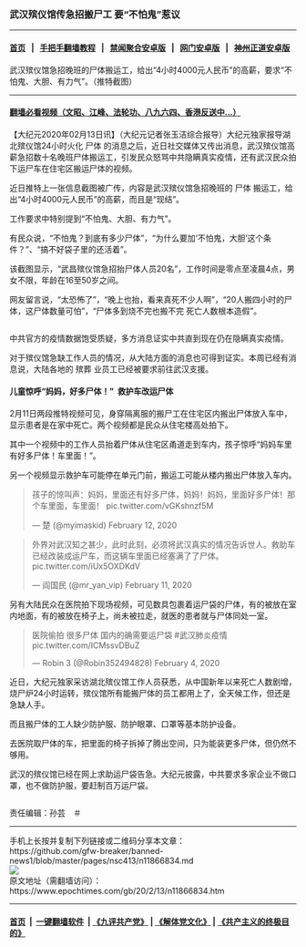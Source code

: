 ### 武汉殡仪馆传急招搬尸工 要“不怕鬼”惹议
------------------------

#### [首页](https://github.com/gfw-breaker/banned-news1/blob/master/README.md) &nbsp;&nbsp;|&nbsp;&nbsp; [手把手翻墙教程](https://github.com/gfw-breaker/guides/wiki) &nbsp;&nbsp;|&nbsp;&nbsp; [禁闻聚合安卓版](https://github.com/gfw-breaker/bn-android) &nbsp;&nbsp;|&nbsp;&nbsp; [网门安卓版](https://github.com/oGate2/oGate) &nbsp;&nbsp;|&nbsp;&nbsp; [神州正道安卓版](https://github.com/SzzdOgate/update) 



<div><img alt="" class="aligncenter wp-post-image" src="https://i.epochtimes.com/assets/uploads/2020/02/1-5.png"/>
<div class="red16 caption">
 武汉殡仪馆急招晚班的尸体搬运工，给出“4小时4000元人民币”的高薪，要求“不怕鬼、大胆、有力气”。（推特截图）
</div>
</div><hr/>

#### [翻墙必看视频（文昭、江峰、法轮功、八九六四、香港反送中...）](https://github.com/gfw-breaker/banned-news1/blob/master/pages/link3.md)

<div><p>
 【大纪元2020年02月13日讯】（大纪元记者张玉洁综合报导）大纪元独家报导湖北殡仪馆24小时火化
 <ok href="https://www.epochtimes.com/gb/tag/%E5%B0%B8%E4%BD%93.html">
  尸体
 </ok>
 的消息之后，近日社交媒体又传出消息，武汉殡仪馆高薪急招数十名晚班尸体搬运工，引发民众怒骂中共隐瞒真实疫情，还有武汉民众拍下运尸车在住宅区搬运尸体的视频。
</p>
<p>
 近日推特上一张信息截图被广传，内容是武汉殡仪馆急招晚班的
 <ok href="https://www.epochtimes.com/gb/tag/%E5%B0%B8%E4%BD%93.html">
  尸体
 </ok>
 搬运工，给出“4小时4000元人民币”的高薪，而且是“现结”。
</p>
<p>
 工作要求中特别提到“不怕鬼、大胆、有力气”。
</p>
<p>
 有民众说，“不怕鬼？到底有多少尸体”，“为什么要加‘不怕鬼，大胆’这个条件？”、“搞不好袋子里的还活着”。
</p>
<p>
 该截图显示，“武昌殡仪馆急招抬尸体人员20名”，工作时间是零点至凌晨4点，男女不限，年龄在16至50岁之间。
</p>
<p>
 网友留言说，“太恐怖了”，“晚上也抬，看来真死不少人啊”，“20人搬四小时的尸体，这尸体数量可怕”，“尸体多到烧不完也搬不完 死亡人数根本造假”。
</p>
<p>
 <ok href="http://i.epochtimes.com/assets/uploads/2020/02/600_phpvjDrJ4.jpg">
  <img alt="" class="size-full wp-image-11866935 aligncenter" src="http://i.epochtimes.com/assets/uploads/2020/02/600_phpvjDrJ4.jpg"/>
 </ok>
</p>
<p>
 中共官方的疫情数据饱受质疑，多方消息证实中共直到现在仍在隐瞒真实疫情。
</p>
<p>
 对于殡仪馆急缺工作人员的情况，从大陆方面的消息也可得到证实。本周已经有消息说，大陆各地的
 <ok href="https://www.epochtimes.com/gb/tag/%E6%AE%A1%E8%91%AC.html">
  殡葬
 </ok>
 业员工已经被要求前往武汉支援。
</p>
<h4>
 儿童惊呼“妈妈，好多尸体！”  救护车改运尸体
</h4>
<p>
 2月11日两段推特视频可见，身穿隔离服的搬尸工在住宅区内搬出尸体放入车中，显示患者是在家中死亡。两个视频都是民众从住宅楼高处拍下。
</p>
<p>
 其中一个视频中的工作人员抬着尸体从住宅区甬道走到车内，孩子惊呼“妈妈车里有好多尸体！车里面！”。
</p>
<p>
 另一个视频显示救护车可能停在单元门前，搬运工可能从楼内搬出尸体放入车内。
</p>
<blockquote class="twitter-tweet" data-width="550">
 <p dir="ltr" lang="zh">
  孩子的惊叫声：妈妈，里面还有好多尸体，妈妈！妈妈，里面好多尸体！那个车里面，车里面！
  <ok href="https://t.co/vGKshnzf5M">
   pic.twitter.com/vGKshnzf5M
  </ok>
 </p>
 <p>
  — 楚 (@myimaskid)
  <ok href="https://twitter.com/myimaskid/status/1227429796835016704?ref_src=twsrc%5Etfw">
   February 12, 2020
  </ok>
 </p>
</blockquote>
<p>
</p>
<blockquote class="twitter-tweet" data-width="550">
 <p dir="ltr" lang="zh">
  外界对武汉知之甚少，此时此刻，必须将武汉真实的情况告诉世人。救助车已经改装成运尸车，而这辆车里面已经塞满了了尸体。
  <ok href="https://t.co/iUx5OXDKdV">
   pic.twitter.com/iUx5OXDKdV
  </ok>
 </p>
 <p>
  — 阎国民 (@mr_yan_vip)
  <ok href="https://twitter.com/mr_yan_vip/status/1227231913422839809?ref_src=twsrc%5Etfw">
   February 11, 2020
  </ok>
 </p>
</blockquote>
<p>
</p>
<p>
 另有大陆民众在医院拍下现场视频，可见数具包裹着运尸袋的尸体，有的被放在室内地面，有的被放在椅子上，尚未被拉走，就医的患者就与尸体同处一室。
</p>
<blockquote class="twitter-tweet" data-width="550">
 <p dir="ltr" lang="zh">
  医院偷拍 很多尸体 国内的确需要运尸袋
  <ok href="https://twitter.com/hashtag/%E6%AD%A6%E6%BC%A2%E8%82%BA%E7%82%8E%E7%96%AB%E6%83%85?src=hash&amp;ref_src=twsrc%5Etfw">
   #武汉肺炎疫情
  </ok>
  <ok href="https://t.co/ICMssvDBuZ">
   pic.twitter.com/ICMssvDBuZ
  </ok>
 </p>
 <p>
  — Robin 3 (@Robin352494828)
  <ok href="https://twitter.com/Robin352494828/status/1224679837849157639?ref_src=twsrc%5Etfw">
   February 4, 2020
  </ok>
 </p>
</blockquote>
<p>
</p>
<p>
 近日，大纪元独家采访湖北殡仪馆工作人员获悉，从中国新年以来死亡人数剧增，烧尸炉24小时运转，殡仪馆所有能搬尸体的员工都用上了，全天候工作，但还是急缺人手。
</p>
<p>
 而且搬尸体的工人缺少防护服、防护眼罩、口罩等基本防护设备。
</p>
<p>
 去医院取尸体的车，把里面的椅子拆掉了腾出空间，只为能装更多尸体，但仍然不够用。
</p>
<p>
</p>
<p>
</p>
<p>
 武汉的殡仪馆已经在网上求助运尸袋告急。大纪元披露，中共要求多家企业不做口罩，也不做防护服，要赶制百万运尸袋。
</p>
<p>
 <ok href="http://i.epochtimes.com/assets/uploads/2020/02/EQikMGaUUAAluN-.jpg">
  <img alt="" class="size-large wp-image-11866892 aligncenter" src="http://i.epochtimes.com/assets/uploads/2020/02/EQikMGaUUAAluN--600x436.jpg"/>
 </ok>
</p>
<p>
 责任编辑：孙芸　＃
</p>
</div>
<hr/>
手机上长按并复制下列链接或二维码分享本文章：<br/>
https://github.com/gfw-breaker/banned-news1/blob/master/pages/nsc413/n11866834.md <br/>
<a href='https://github.com/gfw-breaker/banned-news1/blob/master/pages/nsc413/n11866834.md'><img src='https://github.com/gfw-breaker/banned-news1/blob/master/pages/nsc413/n11866834.md.png'/></a> <br/>
原文地址（需翻墙访问）：https://www.epochtimes.com/gb/20/2/13/n11866834.htm


------------------------
#### [首页](https://github.com/gfw-breaker/banned-news1/blob/master/README.md) &nbsp;|&nbsp; [一键翻墙软件](https://github.com/gfw-breaker/nogfw/blob/master/README.md) &nbsp;| [《九评共产党》](https://github.com/gfw-breaker/9ping.md/blob/master/README.md#九评之一评共产党是什么) | [《解体党文化》](https://github.com/gfw-breaker/jtdwh.md/blob/master/README.md) | [《共产主义的终极目的》](https://github.com/gfw-breaker/gczydzjmd.md/blob/master/README.md)


<img src='http://gfw-breaker.win/banned-news/pages/nsc413/n11866834.md' width='0px' height='0px'/>